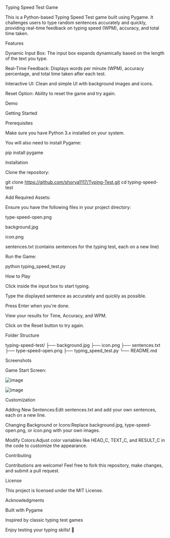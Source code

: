 Typing Speed Test Game

This is a Python-based Typing Speed Test game built using Pygame. It challenges users to type random sentences accurately and quickly, providing real-time feedback on typing speed (WPM), accuracy, and total time taken.

Features

Dynamic Input Box: The input box expands dynamically based on the length of the text you type.

Real-Time Feedback: Displays words per minute (WPM), accuracy percentage, and total time taken after each test.

Interactive UI: Clean and simple UI with background images and icons.

Reset Option: Ability to reset the game and try again.

Demo



Getting Started

Prerequisites

Make sure you have Python 3.x installed on your system.

You will also need to install Pygame:

pip install pygame

Installation

Clone the repository:

git clone https://github.com/shorya1117/Typing-Test.git
cd typing-speed-test

Add Required Assets:

Ensure you have the following files in your project directory:

type-speed-open.png

background.jpg

icon.png

sentences.txt (contains sentences for the typing test, each on a new line)

Run the Game:

python typing_speed_test.py

How to Play

Click inside the input box to start typing.

Type the displayed sentence as accurately and quickly as possible.

Press Enter when you're done.

View your results for Time, Accuracy, and WPM.

Click on the Reset button to try again.

Folder Structure

typing-speed-test/
├── background.jpg
├── icon.png
├── sentences.txt
├── type-speed-open.png
├── typing_speed_test.py
└── README.md

Screenshots

Game Start Screen:

![image](https://github.com/user-attachments/assets/b3ca9186-c3c2-4210-9666-ecfabad90985)

![image](https://github.com/user-attachments/assets/ea9d7a08-e65a-458a-8576-0220a72d41d6)




Customization

Adding New Sentences:Edit sentences.txt and add your own sentences, each on a new line.

Changing Background or Icons:Replace background.jpg, type-speed-open.png, or icon.png with your own images.

Modify Colors:Adjust color variables like HEAD_C, TEXT_C, and RESULT_C in the code to customize the appearance.

Contributing

Contributions are welcome! Feel free to fork this repository, make changes, and submit a pull request.

License

This project is licensed under the MIT License.

Acknowledgments

Built with Pygame

Inspired by classic typing test games

Enjoy testing your typing skills! 🚀
